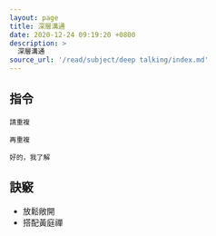 ```yaml
---
layout: page
title: 深層溝通
date: 2020-12-24 09:19:20 +0800
description: >
  深層溝通
source_url: '/read/subject/deep talking/index.md'
---
```



## 指令

```
請重複
```

```
再重複
```

```
好的，我了解
```


## 訣竅

* 放鬆敞開
* 搭配黃庭禪
